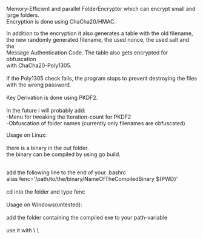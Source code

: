 Memory-Efficient and parallel FolderEncryptor which can encrypt small and large folders.<br>
Encryption is done using ChaCha20/HMAC. <br>

In addition to the encryption it also generates a table with the old filename, <br>
the new randomly generated filename, the used nonce, the used salt and the <br>
Message Authentication Code. The table also gets encrypted for obfuscation <br>
with ChaCha20-Poly1305.<br>
<br>
If the Poly1305 check fails, the program stops to prevent destroying the files <br>
with the wrong password.<br>
<br>
Key Derivation is done using PKDF2.<br>
<br>
In the future i will probably add:<br>
-Menu for tweaking the Iteration-count for PKDF2<br>
-Obfuscation of folder names (currently only filenames are obfuscated)<br>

Usage on Linux:<br>
<br>
there is a binary in the out folder.<br>
the binary can be compiled by using go build.<br>

<br>
add the following line to the end of your .bashrc<br>
alias fenc='/path/to/the/binary/NameOfTheCompiledBinary ${PWD}'<br>
<br>
cd into the folder and type fenc<br>
<br>
Usage on Windows(untested):<br>
<br>
add the folder containing the compiled exe to your path-variable<br>
<br>
use it with \<Name of exe\> \<path-to-folder\><br>
